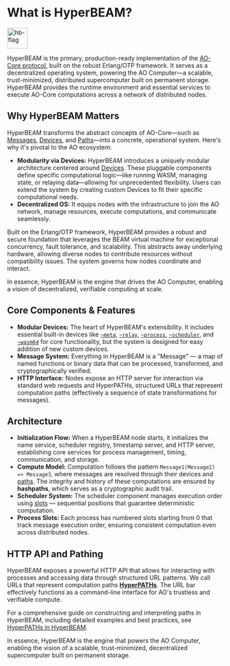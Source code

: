# What is HyperBEAM?
<img src="https://arweave.net/S3qpd4CF_VSPD9DfVaWD4McFQy6XAUto2FLidcjofpM" alt="hb-flag" width="48" />

HyperBEAM is the primary, production-ready implementation of the [AO-Core protocol](./what-is-ao-core.md), built on the robust Erlang/OTP framework. It serves as a decentralized operating system, powering the AO Computer—a scalable, trust-minimized, distributed supercomputer built on permanent storage. HyperBEAM provides the runtime environment and essential services to execute AO-Core computations across a network of distributed nodes.

## Why HyperBEAM Matters

HyperBEAM transforms the abstract concepts of AO-Core—such as [Messages](./what-is-ao-core.md#core-concepts), [Devices](./what-is-ao-core.md#core-concepts), and [Paths](./what-is-ao-core.md#core-concepts)—into a concrete, operational system. Here's why it's pivotal to the AO ecosystem:

- **Modularity via Devices:** HyperBEAM introduces a uniquely modular architecture centered around [Devices](./hyperbeam-devices.md). These pluggable components define specific computational logic—like running WASM, managing state, or relaying data—allowing for unprecedented flexibility. Users can extend the system by creating custom Devices to fit their specific computational needs.
- **Decentralized OS:** It equips nodes with the infrastructure to join the AO network, manage resources, execute computations, and communicate seamlessly.

Built on the Erlang/OTP framework, HyperBEAM provides a robust and secure foundation that leverages the BEAM virtual machine for exceptional concurrency, fault tolerance, and scalability. This abstracts away underlying hardware, allowing diverse nodes to contribute resources without compatibility issues. The system governs how nodes coordinate and interact.

In essence, HyperBEAM is the engine that drives the AO Computer, enabling a vision of decentralized, verifiable computing at scale.

## Core Components & Features

- **Modular Devices:** The heart of HyperBEAM's extensibility. It includes essential built-in devices like [`~meta`](../devices/meta-at-1-0.md), [`~relay`](../devices/relay-at-1-0.md), [`~process`](../devices/process-at-1-0.md), [`~scheduler`](../devices/scheduler-at-1-0.md), and [`~wasm64`](../devices/wasm64-at-1-0.md) for core functionality, but the system is designed for easy addition of new custom devices.
- **Message System:** Everything in HyperBEAM is a "Message" — a map of named functions or binary data that can be processed, transformed, and cryptographically verified.
- **HTTP Interface:** Nodes expose an HTTP server for interaction via standard web requests and HyperPATHs, structured URLs that represent computation paths (effectively a sequence of state transformations for messages).

## Architecture

*   **Initialization Flow:** When a HyperBEAM node starts, it initializes the name service, scheduler registry, timestamp server, and HTTP server, establishing core services for process management, timing, communication, and storage.
*   **Compute Model:** Computation follows the pattern `Message1(Message2) => Message3`, where messages are resolved through their devices and [paths](./hyperpaths-in-hyperbeam.md). The integrity and history of these computations are ensured by **hashpaths**, which serves as a cryptographic audit trail.
*   **Scheduler System:** The scheduler component manages execution order using [slots](../devices/scheduler-at-1-0.md#slot-system) — sequential positions that guarantee deterministic computation.
*   **Process Slots:** Each process has numbered slots starting from 0 that track message execution order, ensuring consistent computation even across distributed nodes.

## HTTP API and Pathing

HyperBEAM exposes a powerful HTTP API that allows for interacting with processes and accessing data through structured URL patterns. We call URLs that represent computation paths **[HyperPATHs](./hyperpaths-in-hyperbeam.md)**. The URL bar effectively functions as a command-line interface for AO's trustless and verifiable compute.

For a comprehensive guide on constructing and interpreting paths in HyperBEAM, including detailed examples and best practices, see [HyperPATHs in HyperBEAM](./hyperpaths-in-hyperbeam.md).

In essence, HyperBEAM is the engine that powers the AO Computer, enabling the vision of a scalable, trust-minimized, decentralized supercomputer built on permanent storage.